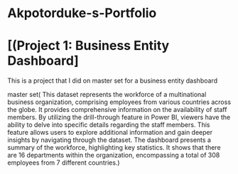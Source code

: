 # Akpotorduke-s-Portfolio

# [(Project 1: Business Entity Dashboard]

This is a project that I did on master set for a business entity dashboard

master set(  This dataset represents the workforce of a multinational business organization, comprising employees from various countries across the globe. It provides comprehensive information on the availability of staff members.
By utilizing the drill-through feature in Power BI, viewers have the ability to delve into specific details regarding the staff members. This feature allows users to explore additional information and gain deeper insights by navigating through the dataset.
The dashboard presents a summary of the workforce, highlighting key statistics. It shows that there are 16 departments within the organization, encompassing a total of 308 employees from 7 different countries.)

